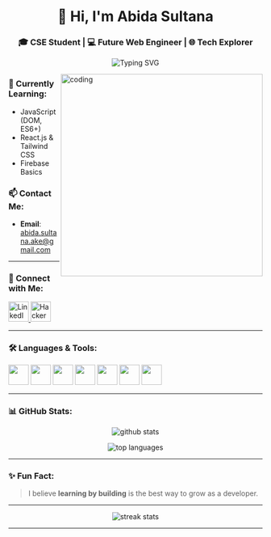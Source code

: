 <h1 align="center">👋 Hi, I'm Abida Sultana</h1>
<h3 align="center">🎓 CSE Student | 💻 Future Web Engineer | 🌐 Tech Explorer</h3>

<p align="center">
  <img src="https://readme-typing-svg.demolab.com?font=Fira+Code&size=22&pause=1000&color=F7005C&center=true&vCenter=true&multiline=true&width=435&height=60&lines=Passionate+about+Frontend+Development;Exploring+JavaScript+and+React;Love+clean+design+%26+code!" alt="Typing SVG" />
</p>

<img align="right" alt="coding" width="400" src="https://img.etimg.com/thumb/width-1200,height-900,imgsize-638053,resizemode-75,msid-84146083/prime/technology-and-startups/booting-up-developer-economy-how-tech-startups-are-helping-coders-build-and-test-software-faster.jpg" />

### 🌱 Currently Learning:
- JavaScript (DOM, ES6+)
- React.js & Tailwind CSS
- Firebase Basics

### 📫 Contact Me:
- **Email**: abida.sultana.ake@gmail.com

---

### 🤝 Connect with Me:
<p align="left">
  <a href="https://linkedin.com/in/abida-sultana-b7b3082b2" target="_blank">
    <img src="https://cdn.jsdelivr.net/gh/devicons/devicon/icons/linkedin/linkedin-original.svg" alt="LinkedIn" width="40" height="40"/>
  </a>
  <a href="https://www.hackerrank.com/abida_sultana_a1" target="_blank">
    <img src="https://cdn.iconscout.com/icon/free/png-256/free-hackerrank-3521456-2945092.png" alt="HackerRank" width="40" height="40"/>
  </a>
</p>

---

### 🛠️ Languages & Tools:
<p align="left">
  <img src="https://cdn.jsdelivr.net/gh/devicons/devicon/icons/html5/html5-original.svg" width="40" height="40"/>
  <img src="https://cdn.jsdelivr.net/gh/devicons/devicon/icons/css3/css3-original.svg" width="40" height="40"/>
  <img src="https://cdn.jsdelivr.net/gh/devicons/devicon/icons/javascript/javascript-original.svg" width="40" height="40"/>
  <img src="https://cdn.jsdelivr.net/gh/devicons/devicon/icons/react/react-original.svg" width="40" height="40"/>
  <img src="https://cdn.jsdelivr.net/gh/devicons/devicon/icons/java/java-original.svg" width="40" height="40"/>
  <img src="https://cdn.jsdelivr.net/gh/devicons/devicon/icons/c/c-original.svg" width="40" height="40"/>
  <img src="https://cdn.jsdelivr.net/gh/devicons/devicon/icons/cplusplus/cplusplus-original.svg" width="40" height="40"/>
</p>

---

### 📊 GitHub Stats:

<p align="center">
  <img src="https://github-readme-stats.vercel.app/api?username=abida-sultana-ake&show_icons=true&theme=tokyonight" alt="github stats"/>
</p>
<p align="center">
  <img src="https://github-readme-stats.vercel.app/api/top-langs/?username=abida-sultana-ake&layout=compact&theme=tokyonight" alt="top languages"/>
</p>

---

### ✨ Fun Fact:
> I believe **learning by building** is the best way to grow as a developer.

---

<p align="center">
  <img src="https://github-readme-streak-stats.herokuapp.com/?user=abida-sultana-ake&theme=tokyonight" alt="streak stats" />
</p>


---

